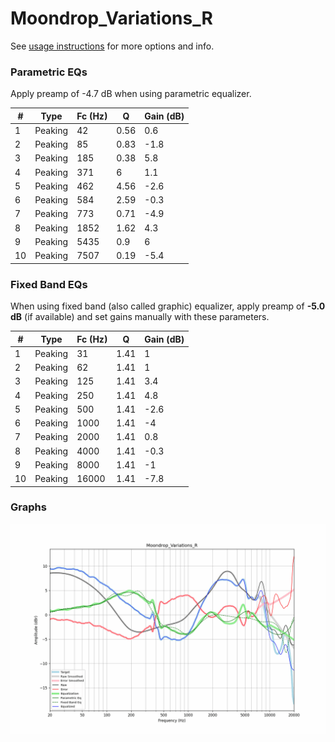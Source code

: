 # Moondrop_Variations_R
See [usage instructions](https://github.com/jaakkopasanen/AutoEq#usage) for more options and info.

### Parametric EQs
Apply preamp of -4.7 dB when using parametric equalizer.

|   # | Type    |   Fc (Hz) |    Q |   Gain (dB) |
|-----|---------|-----------|------|-------------|
|   1 | Peaking |        42 | 0.56 |         0.6 |
|   2 | Peaking |        85 | 0.83 |        -1.8 |
|   3 | Peaking |       185 | 0.38 |         5.8 |
|   4 | Peaking |       371 | 6    |         1.1 |
|   5 | Peaking |       462 | 4.56 |        -2.6 |
|   6 | Peaking |       584 | 2.59 |        -0.3 |
|   7 | Peaking |       773 | 0.71 |        -4.9 |
|   8 | Peaking |      1852 | 1.62 |         4.3 |
|   9 | Peaking |      5435 | 0.9  |         6   |
|  10 | Peaking |      7507 | 0.19 |        -5.4 |

### Fixed Band EQs
When using fixed band (also called graphic) equalizer, apply preamp of **-5.0 dB** (if available) and set gains manually with these parameters.

|   # | Type    |   Fc (Hz) |    Q |   Gain (dB) |
|-----|---------|-----------|------|-------------|
|   1 | Peaking |        31 | 1.41 |         1   |
|   2 | Peaking |        62 | 1.41 |         1   |
|   3 | Peaking |       125 | 1.41 |         3.4 |
|   4 | Peaking |       250 | 1.41 |         4.8 |
|   5 | Peaking |       500 | 1.41 |        -2.6 |
|   6 | Peaking |      1000 | 1.41 |        -4   |
|   7 | Peaking |      2000 | 1.41 |         0.8 |
|   8 | Peaking |      4000 | 1.41 |        -0.3 |
|   9 | Peaking |      8000 | 1.41 |        -1   |
|  10 | Peaking |     16000 | 1.41 |        -7.8 |

### Graphs
![](./Moondrop_Variations_R.png)
